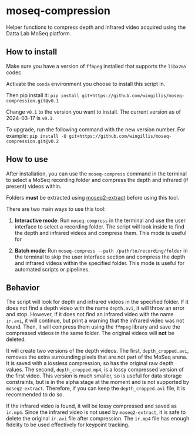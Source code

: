 # moseq-compression
Helper functions to compress depth and infrared video acquired using the Datta Lab MoSeq platform.

## How to install

Make sure you have a version of `ffmpeg` installed that supports the `libx265` codec.

Activate the `conda` environment you choose to install this script in.

Then pip install it:
`pip install git+https://github.com/wingillis/moseq-compression.git@v0.1`

Change `v0.1` to the version you want to install. The current version as of 2024-03-17 is `v0.1`.

To upgrade, run the following command with the new version number. For example:
`pip install -U git+https://github.com/wingillis/moseq-compression.git@v0.2`

## How to use

After installation, you can use the `moseq-compress` command in the terminal to select a MoSeq recording folder and compress the depth and infrared (if present) videos within.

Folders **must** be extracted using [moseq2-extract](https://github.com/dattalab/moseq2-extract) before using this tool.

There are two main ways to use this tool:

1. **Interactive mode**: Run `moseq-compress` in the terminal and use the user interface to select a recording folder. The script will look inside to find the depth and infrared videos and compress them. This mode is useful for

2. **Batch mode**: Run `moseq-compress --path /path/to/recording/folder` in the terminal to skip the user interface section and compress the depth and infrared videos within the specified folder. This mode is useful for automated scripts or pipelines.


## Behavior

The script will look for depth and infrared videos in the specified folder.
If it does not find a depth video with the name `depth.avi`, it will throw an error and stop.
However, if it does not find an infrared video with the name `ir.avi`, it will continue, but print a warning that the infrared video was not found.
Then, it will compress them using the `ffmpeg` library and save the compressed videos in the same folder.
The original videos will **not** be deleted.

It will create two versions of the depth videos.
The first, `depth_cropped.avi`, removes the extra surrounding pixels that are not part of the MoSeq arena.
It is saved with a lossless compression, so has the original raw depth values.
The second, `depth_cropped.mp4`, is a lossy compressed version of the first video.
This version is much smaller, so is useful for data storage constraints, but is in the alpha stage at the moment and is not supported by `moseq2-extract`.
Therefore, if you can keep the `depth_cropped.avi` file, it is recommended to do so.

If the infrared video is found, it will be lossy compressed and saved as `ir.mp4`.
Since the infrared video is not used by `moseq2-extract`, it is safe to delete the original `ir.avi` file after compression.
The `ir.mp4` file has enough fidelity to be used effectively for keypoint tracking.
